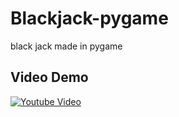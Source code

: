 # Blackjack-pygame
 black jack made in pygame
 
## Video Demo
[![Youtube Video](http://img.youtube.com/vi/tdGczYqJatI/0.jpg)](http://www.youtube.com/watch?v=tdGczYqJatI "Blackjack in pygame - demo")
